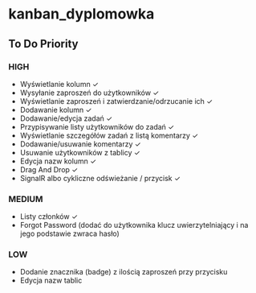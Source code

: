 # kanban_dyplomowka

## To Do Priority
### HIGH
- Wyświetlanie kolumn  &check;
- Wysyłanie zaproszeń do użytkowników  &check;
- Wyświetlanie zaproszeń i zatwierdzanie/odrzucanie ich  &check;
- Dodawanie kolumn  &check;
- Dodawanie/edycja zadań  &check;
- Przypisywanie listy użytkowników do zadań &check;
- Wyświetlanie szczegółów zadań z listą komentarzy  &check;
- Dodawanie/usuwanie komentarzy  &check;
- Usuwanie użytkowników z tablicy  &check;
- Edycja nazw kolumn  &check;
- Drag And Drop  &check;
- SignalR albo cykliczne odświeżanie / przycisk  &check;

### MEDIUM
- Listy członków  &check;
- Forgot Password (dodać do użytkownika klucz uwierzytelniający i na jego podstawie zwraca hasło)

### LOW
- Dodanie znacznika (badge) z ilością zaproszeń przy przycisku
- Edycja nazw tablic